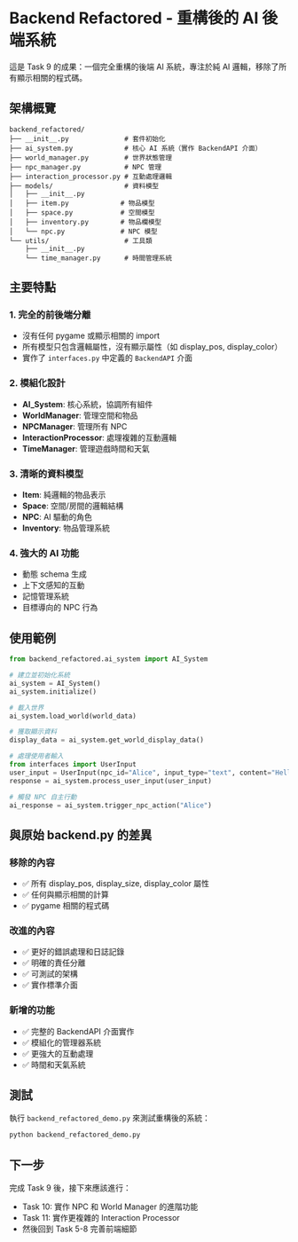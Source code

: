 # Backend Refactored - 重構後的 AI 後端系統

這是 Task 9 的成果：一個完全重構的後端 AI 系統，專注於純 AI 邏輯，移除了所有顯示相關的程式碼。

## 架構概覽

```
backend_refactored/
├── __init__.py              # 套件初始化
├── ai_system.py             # 核心 AI 系統（實作 BackendAPI 介面）
├── world_manager.py         # 世界狀態管理
├── npc_manager.py           # NPC 管理
├── interaction_processor.py # 互動處理邏輯
├── models/                  # 資料模型
│   ├── __init__.py
│   ├── item.py             # 物品模型
│   ├── space.py            # 空間模型
│   ├── inventory.py        # 物品欄模型
│   └── npc.py              # NPC 模型
└── utils/                   # 工具類
    ├── __init__.py
    └── time_manager.py      # 時間管理系統
```

## 主要特點

### 1. 完全的前後端分離
- 沒有任何 pygame 或顯示相關的 import
- 所有模型只包含邏輯屬性，沒有顯示屬性（如 display_pos, display_color）
- 實作了 `interfaces.py` 中定義的 `BackendAPI` 介面

### 2. 模組化設計
- **AI_System**: 核心系統，協調所有組件
- **WorldManager**: 管理空間和物品
- **NPCManager**: 管理所有 NPC
- **InteractionProcessor**: 處理複雜的互動邏輯
- **TimeManager**: 管理遊戲時間和天氣

### 3. 清晰的資料模型
- **Item**: 純邏輯的物品表示
- **Space**: 空間/房間的邏輯結構
- **NPC**: AI 驅動的角色
- **Inventory**: 物品管理系統

### 4. 強大的 AI 功能
- 動態 schema 生成
- 上下文感知的互動
- 記憶管理系統
- 目標導向的 NPC 行為

## 使用範例

```python
from backend_refactored.ai_system import AI_System

# 建立並初始化系統
ai_system = AI_System()
ai_system.initialize()

# 載入世界
ai_system.load_world(world_data)

# 獲取顯示資料
display_data = ai_system.get_world_display_data()

# 處理使用者輸入
from interfaces import UserInput
user_input = UserInput(npc_id="Alice", input_type="text", content="Hello!")
response = ai_system.process_user_input(user_input)

# 觸發 NPC 自主行動
ai_response = ai_system.trigger_npc_action("Alice")
```

## 與原始 backend.py 的差異

### 移除的內容
- ✅ 所有 display_pos, display_size, display_color 屬性
- ✅ 任何與顯示相關的計算
- ✅ pygame 相關的程式碼

### 改進的內容
- ✅ 更好的錯誤處理和日誌記錄
- ✅ 明確的責任分離
- ✅ 可測試的架構
- ✅ 實作標準介面

### 新增的功能
- ✅ 完整的 BackendAPI 介面實作
- ✅ 模組化的管理器系統
- ✅ 更強大的互動處理
- ✅ 時間和天氣系統

## 測試

執行 `backend_refactored_demo.py` 來測試重構後的系統：

```bash
python backend_refactored_demo.py
```

## 下一步

完成 Task 9 後，接下來應該進行：
- Task 10: 實作 NPC 和 World Manager 的進階功能
- Task 11: 實作更複雜的 Interaction Processor
- 然後回到 Task 5-8 完善前端細節